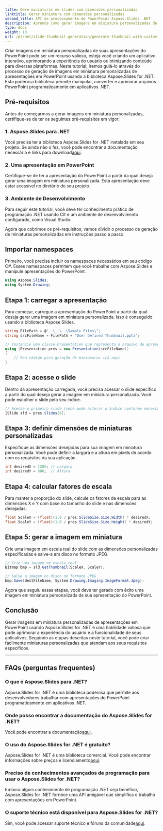 ```yaml
---
title: Gere miniaturas em slides com dimensões personalizadas
linktitle: Gerar miniatura com dimensões personalizadas
second_title: API de processamento de PowerPoint Aspose.Slides .NET
description: Aprenda como gerar imagens em miniatura personalizadas de apresentações em PowerPoint usando Aspose.Slides for .NET. Melhore a experiência e a funcionalidade do usuário.
type: docs
weight: 13
url: /pt/net/slide-thumbnail-generation/generate-thumbnail-with-custom-dimensions/
---
```


Criar imagens em miniatura personalizadas de suas apresentações do PowerPoint pode ser um recurso valioso, esteja você criando um aplicativo interativo, aprimorando a experiência do usuário ou otimizando conteúdo para diversas plataformas. Neste tutorial, iremos guiá-lo através do processo de geração de imagens em miniatura personalizadas de apresentações em PowerPoint usando a biblioteca Aspose.Slides for .NET. Esta poderosa biblioteca permite manipular, converter e aprimorar arquivos PowerPoint programaticamente em aplicativos .NET.

## Pré-requisitos

Antes de começarmos a gerar imagens em miniatura personalizadas, certifique-se de ter os seguintes pré-requisitos em vigor:

### 1. Aspose.Slides para .NET

 Você precisa ter a biblioteca Aspose.Slides for .NET instalada em seu projeto. Se ainda não o fez, você pode encontrar a documentação necessária e links para download[aqui](https://reference.aspose.com/slides/net/).

### 2. Uma apresentação em PowerPoint

Certifique-se de ter a apresentação do PowerPoint a partir da qual deseja gerar uma imagem em miniatura personalizada. Esta apresentação deve estar acessível no diretório do seu projeto.

### 3. Ambiente de Desenvolvimento

Para seguir este tutorial, você deve ter conhecimento prático de programação .NET usando C# e um ambiente de desenvolvimento configurado, como Visual Studio.

Agora que cobrimos os pré-requisitos, vamos dividir o processo de geração de miniaturas personalizadas em instruções passo a passo.

## Importar namespaces

Primeiro, você precisa incluir os namespaces necessários em seu código C#. Esses namespaces permitem que você trabalhe com Aspose.Slides e manipule apresentações do PowerPoint.

```csharp
using Aspose.Slides;
using System.Drawing;
```

## Etapa 1: carregar a apresentação

Para começar, carregue a apresentação do PowerPoint a partir da qual deseja gerar uma imagem em miniatura personalizada. Isso é conseguido usando a biblioteca Aspose.Slides.

```csharp
string FilePath = @"..\..\..\Sample Files\";
string srcFileName = FilePath + "User Defined Thumbnail.pptx";

// Instancie uma classe Presentation que representa o arquivo de apresentação
using (Presentation pres = new Presentation(srcFileName))
{
    // Seu código para geração de miniaturas irá aqui
}
```

## Etapa 2: acesse o slide

Dentro da apresentação carregada, você precisa acessar o slide específico a partir do qual deseja gerar a imagem em miniatura personalizada. Você pode escolher o slide pelo seu índice.

```csharp
// Acesse o primeiro slide (você pode alterar o índice conforme necessário)
ISlide sld = pres.Slides[0];
```

## Etapa 3: definir dimensões de miniaturas personalizadas

Especifique as dimensões desejadas para sua imagem em miniatura personalizada. Você pode definir a largura e a altura em pixels de acordo com os requisitos da sua aplicação.

```csharp
int desiredX = 1200; // Largura
int desiredY = 800;  // Altura
```

## Etapa 4: calcular fatores de escala

Para manter a proporção do slide, calcule os fatores de escala para as dimensões X e Y com base no tamanho do slide e nas dimensões desejadas.

```csharp
float ScaleX = (float)(1.0 / pres.SlideSize.Size.Width) * desiredX;
float ScaleY = (float)(1.0 / pres.SlideSize.Size.Height) * desiredY;
```

## Etapa 5: gerar a imagem em miniatura

Crie uma imagem em escala real do slide com as dimensões personalizadas especificadas e salve-a em disco no formato JPEG.

```csharp
// Crie uma imagem em escala real
Bitmap bmp = sld.GetThumbnail(ScaleX, ScaleY);

// Salve a imagem no disco no formato JPEG
bmp.Save(destFileName, System.Drawing.Imaging.ImageFormat.Jpeg);
```

Agora que seguiu essas etapas, você deve ter gerado com êxito uma imagem em miniatura personalizada de sua apresentação do PowerPoint.

## Conclusão

Gerar imagens em miniatura personalizadas de apresentações em PowerPoint usando Aspose.Slides for .NET é uma habilidade valiosa que pode aprimorar a experiência do usuário e a funcionalidade de seus aplicativos. Seguindo as etapas descritas neste tutorial, você pode criar facilmente miniaturas personalizadas que atendam aos seus requisitos específicos.

---

## FAQs (perguntas frequentes)

### O que é Aspose.Slides para .NET?
Aspose.Slides for .NET é uma biblioteca poderosa que permite aos desenvolvedores trabalhar com apresentações do PowerPoint programaticamente em aplicativos .NET.

### Onde posso encontrar a documentação do Aspose.Slides for .NET?
 Você pode encontrar a documentação[aqui](https://reference.aspose.com/slides/net/).

### O uso do Aspose.Slides for .NET é gratuito?
 Aspose.Slides for .NET é uma biblioteca comercial. Você pode encontrar informações sobre preços e licenciamento[aqui](https://purchase.aspose.com/buy).

### Preciso de conhecimentos avançados de programação para usar o Aspose.Slides for .NET?
Embora algum conhecimento de programação .NET seja benéfico, Aspose.Slides for .NET fornece uma API amigável que simplifica o trabalho com apresentações em PowerPoint.

### O suporte técnico está disponível para Aspose.Slides for .NET?
 Sim, você pode acessar suporte técnico e fóruns da comunidade[aqui](https://forum.aspose.com/).